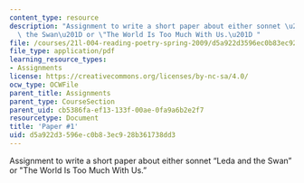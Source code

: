 ```yaml
---
content_type: resource
description: "Assignment to write a short paper about either sonnet \u201CLeda and\
  \ the Swan\u201D or \"The World Is Too Much With Us.\u201D "
file: /courses/21l-004-reading-poetry-spring-2009/d5a922d3596ec0b83ec928b361738dd3_MIT21l_004s09_assn01_paper1.pdf
file_type: application/pdf
learning_resource_types:
- Assignments
license: https://creativecommons.org/licenses/by-nc-sa/4.0/
ocw_type: OCWFile
parent_title: Assignments
parent_type: CourseSection
parent_uid: cb5386fa-ef13-133f-00ae-0fa9a6b2e2f7
resourcetype: Document
title: 'Paper #1'
uid: d5a922d3-596e-c0b8-3ec9-28b361738dd3
---
```

Assignment to write a short paper about either sonnet “Leda and the Swan” or "The World Is Too Much With Us.” 